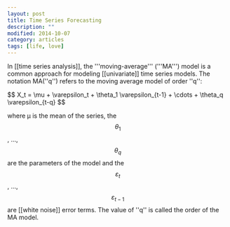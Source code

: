 ```yaml
---
layout: post
title: Time Series Forecasting
description: ""
modified: 2014-10-07
category: articles
tags: [life, love]
---
```



In [[time series analysis]], the '''moving-average''' ('''MA''') model is a common approach for modeling [[univariate]] time series models. The notation MA(''q'') refers to the moving average model of order ''q'':

$$ X_t = \mu + \varepsilon_t + \theta_1 \varepsilon_{t-1} + \cdots + \theta_q \varepsilon_{t-q} \$$

where μ is the mean of the series, the $$\theta_1$$, ..., $$\theta_q$$ are the parameters of the model and the $$ε_t$$, ..., $$ε_{t-1}$$ are [[white noise]] error terms. The value of ''q'' is called the order of the MA model. 

